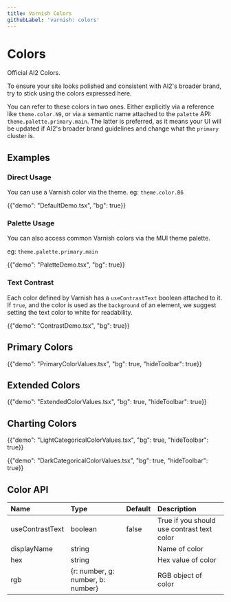 ```yaml
---
title: Varnish Colors
githubLabel: 'varnish: colors'
---
```


# Colors

<p class="description">Official AI2 Colors.</p>

To ensure your site looks polished and consistent with AI2's broader brand, try to stick using the colors
expressed here.

You can refer to these colors in two ones. Either explicitly via a reference like `theme.color.N9`, or via
a semantic name attached to the `palette` API: `theme.palette.primary.main`. The latter is preferred, as
it means your UI will be updated if AI2's broader brand guidelines and change what the `primary` cluster
is.


## Examples

### Direct Usage

You can use a Varnish color via the theme.
eg: `theme.color.B6`

{{"demo": "DefaultDemo.tsx", "bg": true}}

### Palette Usage

You can also access common Varnish colors via the MUI theme palette.

eg: `theme.palette.primary.main`

{{"demo": "PaletteDemo.tsx", "bg": true}}

### Text Contrast

Each color defined by Varnish has a `useContrastText` boolean attached to it. If `true`, and the
color is used as the `background` of an element, we suggest setting the text color to
white for readability.

{{"demo": "ContrastDemo.tsx", "bg": true}}

## Primary Colors

{{"demo": "PrimaryColorValues.tsx", "bg": true, "hideToolbar": true}}

## Extended Colors

{{"demo": "ExtendedColorValues.tsx", "bg": true, "hideToolbar": true}}

## Charting Colors

{{"demo": "LightCategoricalColorValues.tsx", "bg": true, "hideToolbar": true}}

{{"demo": "DarkCategoricalColorValues.tsx", "bg": true, "hideToolbar": true}}

## Color API

| Name            | Type                              | Default | Description                                |
| :-------------- | :-------------------------------- | :------ | :----------------------------------------- |
| useContrastText | boolean                           | false   | True if you should use contrast text color |
| displayName     | string                            |         | Name of color                              |
| hex             | string                            |         | Hex value of color                         |
| rgb             | {r: number, g: number, b: number} |         | RGB object of color                        |
